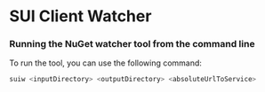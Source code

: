 # SUI Client Watcher

### Running the NuGet watcher tool from the command line
To run the tool, you can use the following command:

```bash
suiw <inputDirectory> <outputDirectory> <absoluteUrlToService>
```